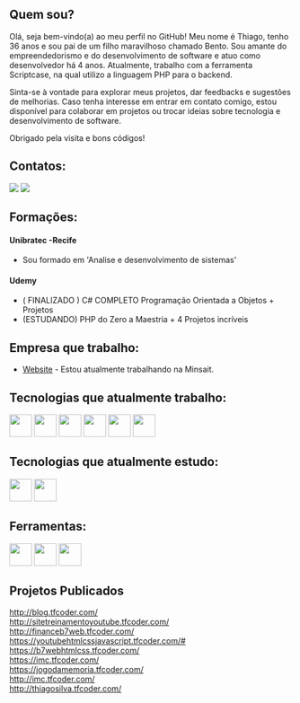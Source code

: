 ## Quem sou?

<p>Olá, seja bem-vindo(a) ao meu perfil no GitHub! Meu nome é Thiago, tenho 36 anos e sou pai de um filho maravilhoso chamado Bento. Sou amante do empreendedorismo e do desenvolvimento de software e atuo como desenvolvedor há 4 anos. Atualmente, trabalho com a ferramenta Scriptcase, na qual utilizo a linguagem PHP para o backend.</p>

<p>Sinta-se à vontade para explorar meus projetos, dar feedbacks e sugestões de melhorias. Caso tenha interesse em entrar em contato comigo, estou disponível para colaborar em projetos ou trocar ideias sobre tecnologia e desenvolvimento de software.

Obrigado pela visita e bons códigos!</p>

## Contatos:

<div>
 <a href = "mailto:contato@thiago.ads.silva"><img src="https://img.shields.io/badge/Gmail-D14836?style=for-the-badge&logo=gmail&logoColor=white" target="_blank"></a>
 <a href="https://www.linkedin.com/in/thiagojosedasilva" target="_blank"><img src="https://img.shields.io/badge/-LinkedIn-%230077B5?style=for-the-badge&logo=linkedin&logoColor=white" target="_blank"></a>   
</div>

## Formações:

#### Unibratec -Recife
 - Sou formado em 'Analise e desenvolvimento de sistemas'
#### Udemy
 - ( FINALIZADO ) C# COMPLETO Programação Orientada a Objetos + Projetos
 - (ESTUDANDO) PHP do Zero a Maestria + 4 Projetos incríveis

## Empresa que trabalho:

- [Website](https://www.minsait.com/pt) - Estou atualmente trabalhando na Minsait.

## Tecnologias que atualmente trabalho:

<div>
 <img src="https://cdn.jsdelivr.net/gh/devicons/devicon/icons/php/php-original.svg" width="40" height="40"/>  <img src="https://cdn.jsdelivr.net/gh/devicons/devicon/icons/html5/html5-original.svg" width="40" height="40"/>  <img src="https://cdn.jsdelivr.net/gh/devicons/devicon/icons/css3/css3-original.svg" width="40" height="40"/>  <img src="https://cdn.jsdelivr.net/gh/devicons/devicon/icons/javascript/javascript-original.svg" width="40" height="40"/>   <img src="https://cdn.jsdelivr.net/gh/devicons/devicon/icons/mysql/mysql-original-wordmark.svg" width="40" height="40"/>  <img src="https://icongr.am/devicon/jquery-original-wordmark.svg?size=128&color=currentColor" width="40" height="40"/> 
</div>

## Tecnologias que atualmente estudo:

<div>
 <img src="https://cdn.jsdelivr.net/gh/devicons/devicon/icons/csharp/csharp-original.svg" width="40" height="40"/>  <img src="https://cdn.jsdelivr.net/gh/devicons/devicon/icons/dotnetcore/dotnetcore-original.svg" width="40" height="40"/>
</div>
         
## Ferramentas:          

<div>
 <img src="https://cdn.jsdelivr.net/gh/devicons/devicon/icons/git/git-original.svg" width="40" height="40"/>    <img src="https://cdn.jsdelivr.net/gh/devicons/devicon/icons/visualstudio/visualstudio-plain.svg" width="40" height="40"/>  <img src="https://cdn.jsdelivr.net/gh/devicons/devicon/icons/vscode/vscode-original.svg" width="40" height="40"/>
</div>       

## Projetos Publicados

http://blog.tfcoder.com/ <br>
http://sitetreinamentoyoutube.tfcoder.com/ <br>
http://financeb7web.tfcoder.com/ <br>
https://youtubehtmlcssjavascript.tfcoder.com/# <br>
https://b7webhtmlcss.tfcoder.com/ <br>
https://imc.tfcoder.com/ <br>
https://jogodamemoria.tfcoder.com/  <br>
http://imc.tfcoder.com/ <br>
http://thiagosilva.tfcoder.com/



                    
